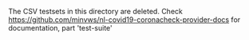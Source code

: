 The CSV testsets in this directory are deleted. Check https://github.com/minvws/nl-covid19-coronacheck-provider-docs for documentation, part 'test-suite'
